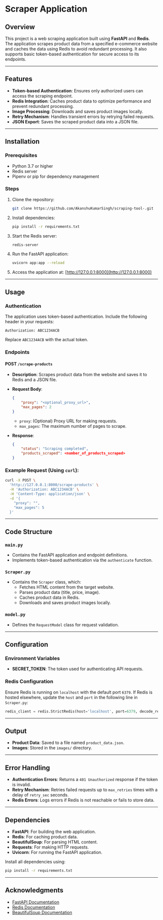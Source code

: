# Scraper Application

## Overview
This project is a web scraping application built using **FastAPI** and **Redis**. The application scrapes product data from a specified e-commerce website and caches the data using Redis to avoid redundant processing. It also supports basic token-based authentication for secure access to its endpoints.

---

## Features
- **Token-based Authentication**: Ensures only authorized users can access the scraping endpoint.
- **Redis Integration**: Caches product data to optimize performance and prevent redundant processing.
- **Image Processing**: Downloads and saves product images locally.
- **Retry Mechanism**: Handles transient errors by retrying failed requests.
- **JSON Export**: Saves the scraped product data into a JSON file.

---

## Installation

### Prerequisites
- Python 3.7 or higher
- Redis server
- Pipenv or pip for dependency management

### Steps
1. Clone the repository:
   ```bash
   git clone https://github.com/AkanshuKumarSingh/scraping-tool-.git
   ```

2. Install dependencies:
   ```bash
   pip install -r requirements.txt
   ```

3. Start the Redis server:
   ```bash
   redis-server
   ```

4. Run the FastAPI application:
   ```bash
   uvicorn app:app --reload
   ```

5. Access the application at:
   [http://127.0.0.1:8000](http://127.0.0.1:8000)

---

## Usage

### Authentication
The application uses token-based authentication. Include the following header in your requests:

```http
Authorization: ABC1234ACB
```

Replace `ABC1234ACB` with the actual token.

### Endpoints

#### POST `/scrape-products`
- **Description**: Scrapes product data from the website and saves it to Redis and a JSON file.
- **Request Body**:
  ```json
  {
      "proxy": "<optional_proxy_url>",
      "max_pages": 2
  }
  ```
  
  - `proxy`: (Optional) Proxy URL for making requests.
  - `max_pages`: The maximum number of pages to scrape.

- **Response**:
  ```json
  {
      "status": "Scraping completed",
      "products_scraped": <number_of_products_scraped>
  }
  ```

### Example Request (Using `curl`):
```bash
curl -X POST \
  'http://127.0.0.1:8000/scrape-products' \
  -H 'Authorization: ABC1234ACB' \
  -H 'Content-Type: application/json' \
  -d '{
    "proxy": "",
    "max_pages": 5
  }'
```

---

## Code Structure

### `main.py`
- Contains the FastAPI application and endpoint definitions.
- Implements token-based authentication via the `authenticate` function.

### `Scraper.py`
- Contains the `Scraper` class, which:
  - Fetches HTML content from the target website.
  - Parses product data (title, price, image).
  - Caches product data in Redis.
  - Downloads and saves product images locally.

### `model.py`
- Defines the `RequestModel` class for request validation.

---

## Configuration

### Environment Variables
- **SECRET_TOKEN**: The token used for authenticating API requests.

### Redis Configuration
Ensure Redis is running on `localhost` with the default port `6379`. If Redis is hosted elsewhere, update the `host` and `port` in the following line in `Scraper.py`:

```python
redis_client = redis.StrictRedis(host='localhost', port=6379, decode_responses=True)
```

---

## Output
- **Product Data**: Saved to a file named `product_data.json`.
- **Images**: Stored in the `images/` directory.

---

## Error Handling
- **Authentication Errors**: Returns a `401 Unauthorized` response if the token is invalid.
- **Retry Mechanism**: Retries failed requests up to `max_retries` times with a delay of `retry_sec` seconds.
- **Redis Errors**: Logs errors if Redis is not reachable or fails to store data.

---

## Dependencies
- **FastAPI**: For building the web application.
- **Redis**: For caching product data.
- **BeautifulSoup**: For parsing HTML content.
- **Requests**: For making HTTP requests.
- **Uvicorn**: For running the FastAPI application.

Install all dependencies using:
```bash
pip install -r requirements.txt
```

---

## Acknowledgments
- [FastAPI Documentation](https://fastapi.tiangolo.com/)
- [Redis Documentation](https://redis.io/docs/)
- [BeautifulSoup Documentation](https://www.crummy.com/software/BeautifulSoup/bs4/doc/)

